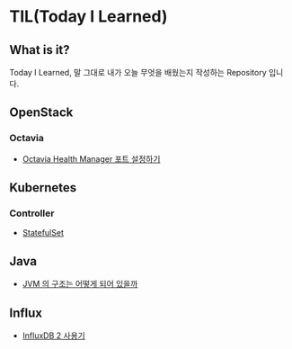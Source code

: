 # TIL(Today I Learned)

## What is it?

Today I Learned, 말 그대로 내가 오늘 무엇을 배웠는지 작성하는 Repository 입니다.

## OpenStack

### Octavia

- [Octavia Health Manager 포트 설정하기](/OpenStack/Octavia/Octavia_Health_Manager_Port설정.md)

## Kubernetes

### Controller

- [StatefulSet](/Kubernetes/Controller/StatefulSet.md)

## Java

- [JVM 의 구조는 어떻게 되어 있을까](/Java/JVMStructure.md)

## Influx
 
- [InfluxDB 2 사용기](/Influx/InfluxDB2_사용기.md)
